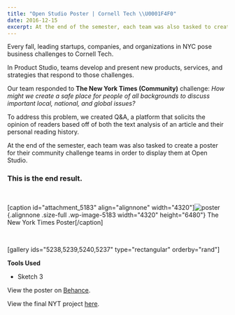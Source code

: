 ```yaml
---
title: "Open Studio Poster | Cornell Tech \\U0001F4F0"
date: 2016-12-15
excerpt: At the end of the semester, each team was also tasked to create a poster for their community challenge teams in order to display them at Open Studio.
---
```


Every fall, leading startups, companies, and organizations in NYC pose
business challenges to Cornell Tech.

In Product Studio, teams develop and present new products, services, and
strategies that respond to those challenges.

Our team responded to **The New York Times (Community)** challenge: *How
might we create a safe place for people of all backgrounds to discuss
important local, national, and global issues?*

To address this problem, we created Q&A, a platform that solicits the
opinion of readers based off of both the text analysis of an article and
their personal reading history.

At the end of the semester, each team was also tasked to create a poster
for their community challenge teams in order to display them at Open
Studio.

### This is the end result.

 

\[caption id="attachment\_5183" align="alignnone"
width="4320"\]![poster](https://fvcproductions.files.wordpress.com/2016/12/poster.png){.alignnone
.size-full .wp-image-5183 width="4320" height="6480"} The New York Times
Poster\[/caption\]

 

\[gallery ids="5238,5239,5240,5237" type="rectangular" orderby="rand"\]

**Tools Used**

-   Sketch 3

View the poster on
[Behance](https://www.behance.net/gallery/46477237/The-NYT-Community-Challenge-Open-Studio).

View the final NYT project
[here](https://fvcproductions.com/portfolio/product-studio-final-sprint/).
